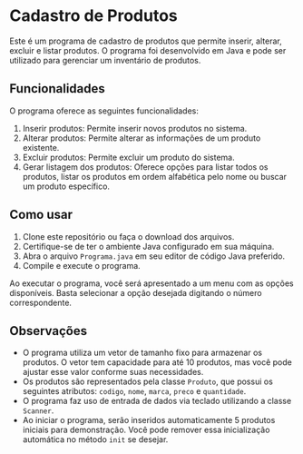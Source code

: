 # Cadastro de Produtos

Este é um programa de cadastro de produtos que permite inserir, alterar, excluir e listar produtos. O programa foi desenvolvido em Java e pode ser utilizado para gerenciar um inventário de produtos.

## Funcionalidades

O programa oferece as seguintes funcionalidades:

1. Inserir produtos: Permite inserir novos produtos no sistema.
2. Alterar produtos: Permite alterar as informações de um produto existente.
3. Excluir produtos: Permite excluir um produto do sistema.
4. Gerar listagem dos produtos: Oferece opções para listar todos os produtos, listar os produtos em ordem alfabética pelo nome ou buscar um produto específico.

## Como usar

1. Clone este repositório ou faça o download dos arquivos.
2. Certifique-se de ter o ambiente Java configurado em sua máquina.
3. Abra o arquivo `Programa.java` em seu editor de código Java preferido.
4. Compile e execute o programa.

Ao executar o programa, você será apresentado a um menu com as opções disponíveis. Basta selecionar a opção desejada digitando o número correspondente.

## Observações

- O programa utiliza um vetor de tamanho fixo para armazenar os produtos. O vetor tem capacidade para até 10 produtos, mas você pode ajustar esse valor conforme suas necessidades.
- Os produtos são representados pela classe `Produto`, que possui os seguintes atributos: `codigo`, `nome`, `marca`, `preco` e `quantidade`.
- O programa faz uso de entrada de dados via teclado utilizando a classe `Scanner`.
- Ao iniciar o programa, serão inseridos automaticamente 5 produtos iniciais para demonstração. Você pode remover essa inicialização automática no método `init` se desejar.
